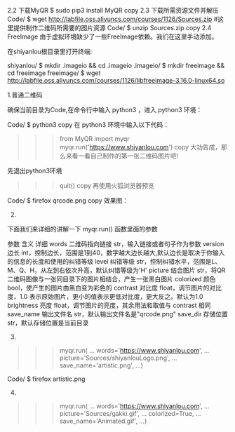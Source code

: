 2.2 下载MyQR
$ sudo pip3 install MyQR
copy
2.3 下载所需资源文件并解压
Code/ $ wget http://labfile.oss.aliyuncs.com/courses/1126/Sources.zip  #这里提供制作二维码所需要的图片资源
Code/ $ unzip Sources.zip
copy
2.4 FreeImage
由于虚拟环境缺少了一些FreeImage依赖。我们在这里手动添加。

在shiyanlou根目录里打开终端:

shiyanlou/ $ mkdir .imageio && cd .imageio
.imageio/ $ mkdir freeimage && cd freeimage
freeimage/ $ wget http://labfile.oss.aliyuncs.com/courses/1126/libfreeimage-3.16.0-linux64.so

1.普通二维码

确保当前目录为Code,在命令行中输入 python3 ，进入 python3 环境：

Code/ $ python3
copy
在 python3 环境中输入以下代码：

>>>from MyQR import myqr
>>>myqr.run('https://www.shiyanlou.com')
copy
大功告成，那么来看一看自己制作的第一张二维码图片吧!

先退出python3环境

>>>quit()
copy
再使用火狐浏览器预览

Code/ $ firefox qrcode.png
copy
效果图：

2.

下面我们来详细的讲解一下 myqr.run() 函数里面的参数

参数	含义	详细
words	二维码指向链接	str，输入链接或者句子作为参数
version	边长	int，控制边长，范围是1到40，数字越大边长越大,默认边长是取决于你输入的信息的长度和使用的纠错等级
level	纠错等级	str，控制纠错水平，范围是L、M、Q、H，从左到右依次升高，默认纠错等级为'H'
picture	结合图片	str，将QR二维码图像与一张同目录下的图片相结合，产生一张黑白图片
colorized	颜色	bool，使产生的图片由黑白变为彩色的
contrast	对比度	float，调节图片的对比度，1.0 表示原始图片，更小的值表示更低对比度，更大反之。默认为1.0
brightness	亮度	float，调节图片的亮度，其余用法和取值与 contrast 相同
save_name	输出文件名	str，默认输出文件名是"qrcode.png"
save_dir	存储位置	str，默认存储位置是当前目录

3.

>>>myqr.run(
...    words='https://www.shiyanlou.com',
...    picture='Sources/shiyanlouLogo.png',
...    save_name='artistic.png',
...)

Code/ $ firefox artistic.png


4.

>>>myqr.run(
...    words='https://www.shiyanlou.com',
...    picture='Sources/gakki.gif',
...    colorized=True,
...    save_name='Animated.gif',
...)
